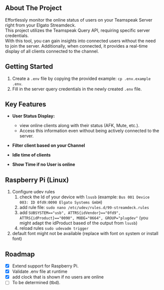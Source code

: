 ## About The Project

Effortlessly monitor the online status of users on your Teamspeak Server right from your Elgato Streamdeck.  
This project utilizes the Teamspeak Query API, requiring specific server credentials.  
With this tool, you can gain insights into connected users without the need to join the server.
Additionally, when connected, it provides a real-time display of all clients connected to the channel.

## Getting Started

1. Create a `.env` file by copying the provided example: `cp .env.example .env`.
2. Fill in the server query credentials in the newly created `.env` file.

## Key Features

* **User Status Display:**
  * view online clients along with their status (AFK, Mute, etc.).
  * Access this information even without being actively connected to the server.

* **Filter client based on your Channel**
* **Idle time of clients**
* **Show Time if no User is online**

## Raspberry Pi (Linux)

1. Configure udev rules
   1. check the Id of your device with `lsusb` (example: `Bus 001 Device 003: ID 0fd9:0090 Elgato Systems GmbH`)
   2. add rule file: `sudo nano /etc/udev/rules.d/99-streamdeck.rules`
   3. add `SUBSYSTEM=="usb", ATTRS{idVendor}=="0fd9", ATTRS{idProduct}=="0090", MODE="0664", GROUP="plugdev"` (you might adapt the idProduct based of the output from `lsusb`)
   4. reload rules `sudo udevadm trigger`
2. default font might not be available (replace with font on system or install font)

## Roadmap

- [x] Extend support for Raspberry Pi.
- [X] Validate .env file at runtime
- [x] add clock that is shown if no users are online
- [ ] To be determined (tbd).
